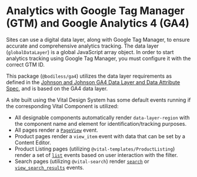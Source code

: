 # Analytics with Google Tag Manager (GTM) and Google Analytics 4 (GA4)

Sites can use a digital data layer, along with Google Tag Manager, to ensure accurate and
comprehensive analytics tracking. The data layer (`globalDataLayer`) is a global JavaScript array
object. In order to start analytics tracking using Google Tag Manager, you must configure it with
the correct GTM ID.

This package (`@bodiless/ga4`) utilizes the data layer requirements as defined in the [Johnson and
Johnson GA4 Data Layer and Data Attribute
Spec](https://github.com/searchdiscovery/client-jnj-ga4-dl-spec ':target=_blank'), and is based on
the GA4 data layer.

A site built using the Vital Design System has some default events running if the corresponding
Vital Component is utilized:

- All designable components automatically render `data-layer-region` with the component name and
  element for identification/tracking purposes.
- All pages render a
  [`PageView`](https://github.com/searchdiscovery/client-jnj-ga4-dl-spec/blob/master/events/page_view.md
  ':target=_blank') event.
- Product pages  render a `view_item` event with data that can be set by a Content Editor.
- Product Listing pages (utilizing `@vital-templates/ProductListing`) render a set of
  [`list`](https://github.com/searchdiscovery/client-jnj-ga4-dl-spec/blob/master/events/lists/view_item_list.md
  ':target=_blank') events based on user interaction with the filter.
- Search pages (utilizing `@vital-search`) render
  [`search`](https://github.com/searchdiscovery/client-jnj-ga4-dl-spec/blob/master/events/search/search.md
  ':target=_blank') or
  [`view_search_results`](https://github.com/searchdiscovery/client-jnj-ga4-dl-spec/blob/master/events/search/view_search_results.md
  ':target=_blank') events.
